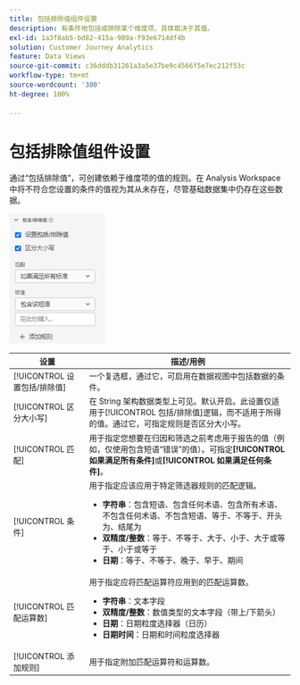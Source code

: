 ```yaml
---
title: 包括排除值组件设置
description: 有条件地包括或排除某个维度项，具体取决于其值。
exl-id: 1a3f8ab5-bd82-415a-989a-f93e6714df4b
solution: Customer Journey Analytics
feature: Data Views
source-git-commit: c36dddb31261a3a5e37be9c4566f5e7ec212f53c
workflow-type: tm+mt
source-wordcount: '300'
ht-degree: 100%

---
```


# 包括排除值组件设置

通过“包括排除值”，可创建依赖于维度项的值的规则。在 Analysis Workspace 中将不符合您设置的条件的值视为其从未存在，尽管基础数据集中仍存在这些数据。

![包括排除](../assets/include-exclude.png)

| 设置 | 描述/用例 |
| --- | --- |
| [!UICONTROL 设置包括/排除值] | 一个复选框，通过它，可启用在数据视图中包括数据的条件。 |
| [!UICONTROL 区分大小写] | 在 String 架构数据类型上可见。默认开启。此设置仅适用于[!UICONTROL 包括/排除值]逻辑，而不适用于所得的值。通过它，可指定规则是否区分大小写。 |
| [!UICONTROL 匹配] | 用于指定您想要在归因和筛选之前考虑用于报告的值（例如，仅使用包含短语“错误”的值）。可指定&#x200B;**[!UICONTROL 如果满足所有条件]**&#x200B;或&#x200B;**[!UICONTROL 如果满足任何条件]**。 |
| [!UICONTROL 条件] | 用于指定应该应用于特定筛选器规则的匹配逻辑。<ul><li>**字符串**：包含短语、包含任何术语、包含所有术语、不包含任何术语、不包含短语、等于、不等于、开头为、结尾为</li><li>**双精度/整数**：等于、不等于、大于、小于、大于或等于、小于或等于</li><li>**日期**：等于、不等于、晚于、早于、期间</li></ul> |
| [!UICONTROL 匹配运算数] | 用于指定应将匹配运算符应用到的匹配运算数。<ul><li>**字符串**：文本字段</li><li>**双精度/整数**：数值类型的文本字段（带上/下箭头）</li><li>**日期**：日期粒度选择器（日历）</li><li>**日期时间**：日期和时间粒度选择器</li></ul> |
| [!UICONTROL 添加规则] | 用于指定附加匹配运算符和运算数。 |
